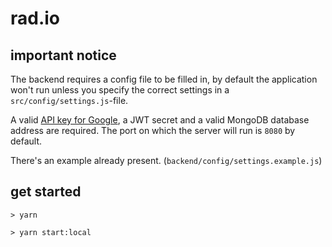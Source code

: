 # rad.io

## important notice
The backend requires a config file to be filled in, by default the application won't run unless you specify the correct settings in
a `src/config/settings.js`-file.

A valid [API key for Google](https://console.developers.google.com/apis/dashboard), a JWT secret and a valid MongoDB database address are required. The port on which the server will run is `8080` by default.

There's an example already present. (`backend/config/settings.example.js`)

## get started
```
> yarn

> yarn start:local
```